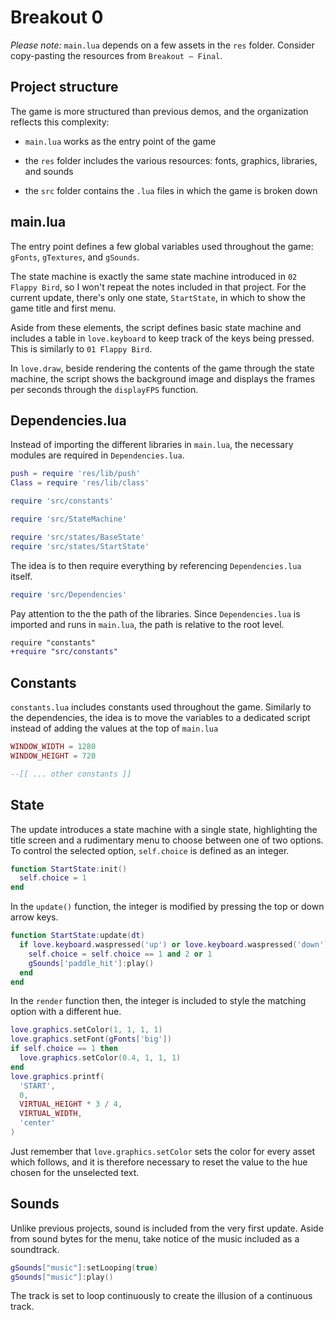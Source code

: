 # Breakout 0

_Please note:_ `main.lua` depends on a few assets in the `res` folder. Consider copy-pasting the resources from `Breakout — Final`.

## Project structure

The game is more structured than previous demos, and the organization reflects this complexity:

- `main.lua` works as the entry point of the game

- the `res` folder includes the various resources: fonts, graphics, libraries, and sounds

- the `src` folder contains the `.lua` files in which the game is broken down

## main.lua

The entry point defines a few global variables used throughout the game: `gFonts`, `gTextures`, and `gSounds`.

The state machine is exactly the same state machine introduced in `02 Flappy Bird`, so I won't repeat the notes included in that project. For the current update, there's only one state, `StartState`, in which to show the game title and first menu.

Aside from these elements, the script defines basic state machine and includes a table in `love.keyboard` to keep track of the keys being pressed. This is similarly to `01 Flappy Bird`.

In `love.draw`, beside rendering the contents of the game through the state machine, the script shows the background image and displays the frames per seconds through the `displayFPS` function.

## Dependencies.lua

Instead of importing the different libraries in `main.lua`, the necessary modules are required in `Dependencies.lua`.

```lua
push = require 'res/lib/push'
Class = require 'res/lib/class'

require 'src/constants'

require 'src/StateMachine'

require 'src/states/BaseState'
require 'src/states/StartState'
```

The idea is to then require everything by referencing `Dependencies.lua` itself.

```lua
require 'src/Dependencies'
```

Pay attention to the the path of the libraries. Since `Dependencies.lua` is imported and runs in `main.lua`, the path is relative to the root level.

```diff
require "constants"
+require "src/constants"
```

## Constants

`constants.lua` includes constants used throughout the game. Similarly to the dependencies, the idea is to move the variables to a dedicated script instead of adding the values at the top of `main.lua`

```lua
WINDOW_WIDTH = 1280
WINDOW_HEIGHT = 720

--[[ ... other constants ]]
```

## State

The update introduces a state machine with a single state, highlighting the title screen and a rudimentary menu to choose between one of two options. To control the selected option, `self.choice` is defined as an integer.

```lua
function StartState:init()
  self.choice = 1
end
```

In the `update()` function, the integer is modified by pressing the top or down arrow keys.

```lua
function StartState:update(dt)
  if love.keyboard.waspressed('up') or love.keyboard.waspressed('down') then
    self.choice = self.choice == 1 and 2 or 1
    gSounds['paddle_hit']:play()
  end
end
```

In the `render` function then, the integer is included to style the matching option with a different hue.

```lua
love.graphics.setColor(1, 1, 1, 1)
love.graphics.setFont(gFonts['big'])
if self.choice == 1 then
  love.graphics.setColor(0.4, 1, 1, 1)
end
love.graphics.printf(
  'START',
  0,
  VIRTUAL_HEIGHT * 3 / 4,
  VIRTUAL_WIDTH,
  'center'
)
```

Just remember that `love.graphics.setColor` sets the color for every asset which follows, and it is therefore necessary to reset the value to the hue chosen for the unselected text.

## Sounds

Unlike previous projects, sound is included from the very first update. Aside from sound bytes for the menu, take notice of the music included as a soundtrack.

```lua
gSounds["music"]:setLooping(true)
gSounds["music"]:play()
```

The track is set to loop continuously to create the illusion of a continuous track.
